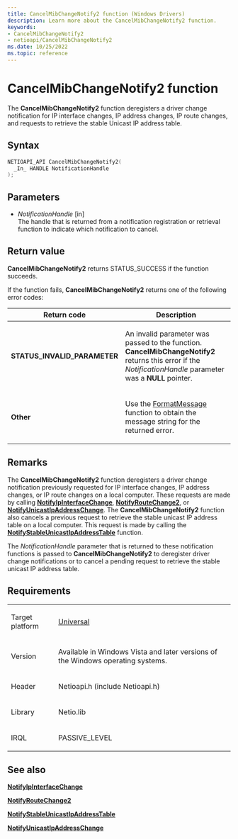 ```yaml
---
title: CancelMibChangeNotify2 function (Windows Drivers)
description: Learn more about the CancelMibChangeNotify2 function.
keywords:
- CancelMibChangeNotify2
- netioapi/CancelMibChangeNotify2
ms.date: 10/25/2022
ms.topic: reference
---
```


# CancelMibChangeNotify2 function

The **CancelMibChangeNotify2** function deregisters a driver change notification for IP interface changes, IP address changes, IP route changes, and requests to retrieve the stable Unicast IP address table.

## Syntax

``` c++
NETIOAPI_API CancelMibChangeNotify2(
  _In_ HANDLE NotificationHandle
);
```

## Parameters

- *NotificationHandle* \[in\]  
   The handle that is returned from a notification registration or retrieval function to indicate which notification to cancel.

## Return value

**CancelMibChangeNotify2** returns STATUS\_SUCCESS if the function succeeds.

If the function fails, **CancelMibChangeNotify2** returns one of the following error codes:

<table>
<thead>
<tr class="header">
<th>Return code</th>
<th>Description</th>
</tr>
</thead>
<tbody>
<tr class="odd">
<td><strong>STATUS_INVALID_PARAMETER</strong></td>
<td><p>An invalid parameter was passed to the function. <strong>CancelMibChangeNotify2</strong> returns this error if the <em>NotificationHandle</em> parameter was a <strong>NULL</strong> pointer.</p></td>
</tr>
<tr class="even">
<td><strong>Other</strong></td>
<td><p>Use the <a href="/windows/win32/api/winbase/nf-winbase-formatmessage">FormatMessage</a> function to obtain the message string for the returned error.</p></td>
</tr>
</tbody>
</table>

## Remarks

The **CancelMibChangeNotify2** function deregisters a driver change notification previously requested for IP interface changes, IP address changes, or IP route changes on a local computer. These requests are made by calling [**NotifyIpInterfaceChange**](notifyipinterfacechange.md), [**NotifyRouteChange2**](notifyroutechange2.md), or [**NotifyUnicastIpAddressChange**](notifyunicastipaddresschange.md). The **CancelMibChangeNotify2** function also cancels a previous request to retrieve the stable unicast IP address table on a local computer. This request is made by calling the [**NotifyStableUnicastIpAddressTable**](notifystableunicastipaddresstable.md) function.

The *NotificationHandle* parameter that is returned to these notification functions is passed to **CancelMibChangeNotify2** to deregister driver change notifications or to cancel a pending request to retrieve the stable unicast IP address table.

## Requirements

<table>
<tbody>
<tr class="odd">
<td><p>Target platform</p></td>
<td><a href="/windows-hardware/drivers/develop/target-platforms">Universal</a></td>
</tr>
<tr class="even">
<td><p>Version</p></td>
<td><p>Available in Windows Vista and later versions of the Windows operating systems.</p></td>
</tr>
<tr class="odd">
<td><p>Header</p></td>
<td>Netioapi.h (include Netioapi.h)</td>
</tr>
<tr class="even">
<td><p>Library</p></td>
<td>Netio.lib</td>
</tr>
<tr class="odd">
<td><p>IRQL</p></td>
<td><p>PASSIVE_LEVEL</p></td>
</tr>
</tbody>
</table>

## See also

[**NotifyIpInterfaceChange**](notifyipinterfacechange.md)

[**NotifyRouteChange2**](notifyroutechange2.md)

[**NotifyStableUnicastIpAddressTable**](notifystableunicastipaddresstable.md)

[**NotifyUnicastIpAddressChange**](notifyunicastipaddresschange.md)
